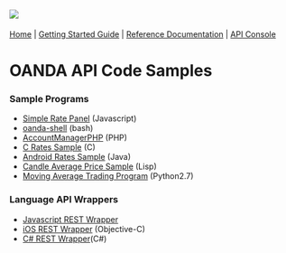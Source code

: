 ![](https://raw.github.com/oanda/apidocs/master/images/oanda_header.png)
=========

[Home](http://github.com/oanda/apidocs) |
[Getting Started Guide](https://github.com/oanda/apidocs/blob/master/sections/getting_started.md) | 
[Reference Documentation](https://github.com/oanda/apidocs/blob/master/sections/reference.md) | 
[API Console](https://apigee.com/resources/oanda)

# OANDA API Code Samples

### Sample Programs

* [Simple Rate Panel][1] (Javascript)
* [oanda-shell][5] (bash)
* [AccountManagerPHP][6] (PHP)
* [C Rates Sample][7] (C)
* [Android Rates Sample][3] (Java)
* [Candle Average Price Sample][4] (Lisp)
* [Moving Average Trading Program][10] (Python2.7)

### Language API Wrappers

* [Javascript REST Wrapper][9]
* [iOS REST Wrapper][8] (Objective-C)
* [C# REST Wrapper][2](C#)


[1]:https://github.com/oanda/simple-rates-panel
[2]:https://github.com/oanda/CSharpLibAPISample
[3]:https://github.com/oanda/AndroidRatesAPISample
[4]:https://github.com/oanda/cl-restapi-demo
[5]:https://github.com/oanda/oanda-shell
[6]:https://github.com/oanda/AccountManagerPHP
[7]:https://github.com/oanda/CAPISample
[8]:https://github.com/oanda/iOSNetworkingWithOandaApi
[9]:https://github.com/oanda/oandajs
[10]:https://github.com/oanda/py-api-trading


